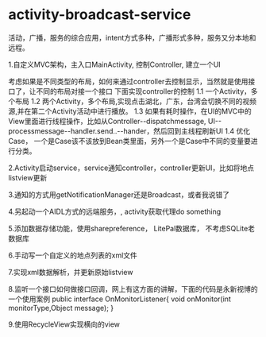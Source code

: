 # activity-broadcast-service
活动，广播，服务的综合应用，intent方式多种，广播形式多种，服务又分本地和远程。

1.自定义MVC架构，主入口MainActivity, 控制Controller, 建立一个UI

考虑如果是不同类型的布局，如何来通过controller去控制显示，当然就是使用接口了，让不同的布局对接一个接口
下面实现controller的控制
1.1 一个Activity，多个布局
1.2 两个Activity，多个布局,实现点击湖北，广东，台湾会切换不同的视频源,并在第二个Activity活动中进行播放。
1.3 如果有耗时操作，在UI的MVC中的View里面进行线程操作，比如从Controller--dispatchmessage, UI--processmessage--handler.send..--hander，然后回到主线程刷新UI
1.4 优化Case， 一个是Case该不该放到Bean类里面，另外一个是Case中不同的变量要进行分类。

2.Activity启动service，service通知controller，controller更新UI，比如将地点listview更新



3.通知的方式用getNotificationManager还是Broadcast，或者我说错了

4.另起动一个AIDL方式的远端服务，, activity获取代理do something

5.添加数据存储功能，使用sharepreference， LitePal数据库， 不考虑SQLite老数据库

6.手动写一个自定义的地点列表的xml文件

7.实现xml数据解析，并更新原始listview

8.监听一个接口如何做接口回调，网上有这方面的讲解，下面的代码是永新视博的一个使用案例
public interface OnMonitorListener{
	void onMonitor(int monitorType,Object message);
}

9.使用RecycleView实现横向的view

